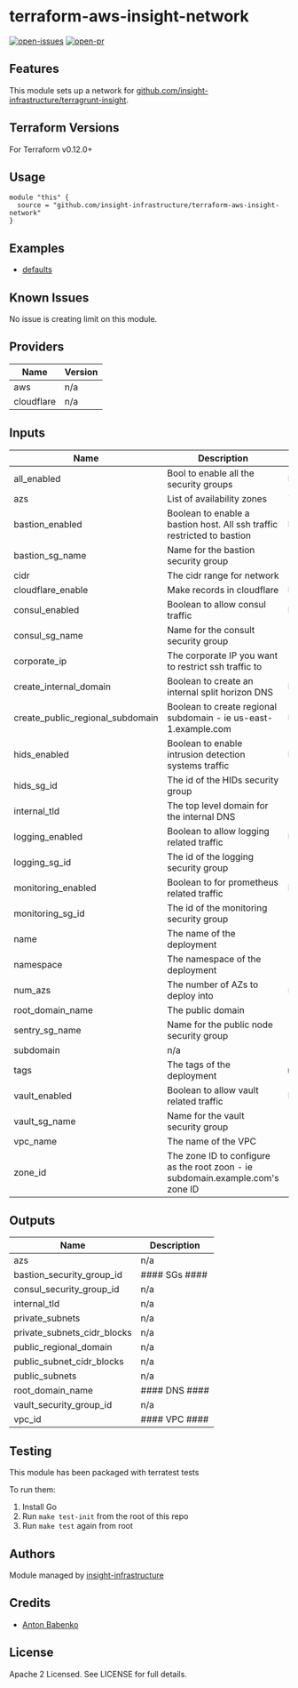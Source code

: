 # terraform-aws-insight-network

[![open-issues](https://img.shields.io/github/issues-raw/insight-infrastructure/terraform-aws-insight-network?style=for-the-badge)](https://github.com/insight-infrastructure/terraform-aws-insight-network/issues)
[![open-pr](https://img.shields.io/github/issues-pr-raw/insight-infrastructure/terraform-aws-insight-network?style=for-the-badge)](https://github.com/insight-infrastructure/terraform-aws-insight-network/pulls)

## Features

This module sets up a network for [github.com/insight-infrastructure/terragrunt-insight](github.com/insight-infrastructure/terragrunt-insight).

## Terraform Versions

For Terraform v0.12.0+

## Usage

```hcl
module "this" {
  source = "github.com/insight-infrastructure/terraform-aws-insight-network"
}
```
## Examples

- [defaults](https://github.com/insight-infrastructure/terraform-aws-insight-network/tree/master/examples/defaults)

## Known  Issues
No issue is creating limit on this module.

<!-- BEGINNING OF PRE-COMMIT-TERRAFORM DOCS HOOK -->
## Providers

| Name | Version |
|------|---------|
| aws | n/a |
| cloudflare | n/a |

## Inputs

| Name | Description | Type | Default | Required |
|------|-------------|------|---------|:-----:|
| all\_enabled | Bool to enable all the security groups | `bool` | `false` | no |
| azs | List of availability zones | `list(string)` | `[]` | no |
| bastion\_enabled | Boolean to enable a bastion host.  All ssh traffic restricted to bastion | `bool` | `false` | no |
| bastion\_sg\_name | Name for the bastion security group | `string` | `"bastion-sg"` | no |
| cidr | The cidr range for network | `string` | `"10.0.0.0/16"` | no |
| cloudflare\_enable | Make records in cloudflare | `bool` | `false` | no |
| consul\_enabled | Boolean to allow consul traffic | `bool` | `false` | no |
| consul\_sg\_name | Name for the consult security group | `string` | `"consul-sg"` | no |
| corporate\_ip | The corporate IP you want to restrict ssh traffic to | `string` | `""` | no |
| create\_internal\_domain | Boolean to create an internal split horizon DNS | `bool` | `false` | no |
| create\_public\_regional\_subdomain | Boolean to create regional subdomain - ie us-east-1.example.com | `bool` | `false` | no |
| hids\_enabled | Boolean to enable intrusion detection systems traffic | `bool` | `false` | no |
| hids\_sg\_id | The id of the HIDs security group | `string` | `""` | no |
| internal\_tld | The top level domain for the internal DNS | `string` | `"internal"` | no |
| logging\_enabled | Boolean to allow logging related traffic | `bool` | `false` | no |
| logging\_sg\_id | The id of the logging security group | `string` | `""` | no |
| monitoring\_enabled | Boolean to for prometheus related traffic | `bool` | `false` | no |
| monitoring\_sg\_id | The id of the monitoring security group | `string` | `""` | no |
| name | The name of the deployment | `string` | `"polkadot-api"` | no |
| namespace | The namespace of the deployment | `string` | `"insight"` | no |
| num\_azs | The number of AZs to deploy into | `number` | `0` | no |
| root\_domain\_name | The public domain | `string` | `""` | no |
| sentry\_sg\_name | Name for the public node security group | `string` | `"sentry-sg"` | no |
| subdomain | n/a | `string` | `""` | no |
| tags | The tags of the deployment | `map(string)` | `{}` | no |
| vault\_enabled | Boolean to allow vault related traffic | `bool` | `false` | no |
| vault\_sg\_name | Name for the vault security group | `string` | `"vault-sg"` | no |
| vpc\_name | The name of the VPC | `string` | `""` | no |
| zone\_id | The zone ID to configure as the root zoon - ie subdomain.example.com's zone ID | `string` | `""` | no |

## Outputs

| Name | Description |
|------|-------------|
| azs | n/a |
| bastion\_security\_group\_id | #### SGs #### |
| consul\_security\_group\_id | n/a |
| internal\_tld | n/a |
| private\_subnets | n/a |
| private\_subnets\_cidr\_blocks | n/a |
| public\_regional\_domain | n/a |
| public\_subnet\_cidr\_blocks | n/a |
| public\_subnets | n/a |
| root\_domain\_name | #### DNS #### |
| vault\_security\_group\_id | n/a |
| vpc\_id | #### VPC #### |

<!-- END OF PRE-COMMIT-TERRAFORM DOCS HOOK -->

## Testing
This module has been packaged with terratest tests

To run them:

1. Install Go
2. Run `make test-init` from the root of this repo
3. Run `make test` again from root

## Authors

Module managed by [insight-infrastructure](https://github.com/insight-infrastructure)

## Credits

- [Anton Babenko](https://github.com/antonbabenko)

## License

Apache 2 Licensed. See LICENSE for full details.